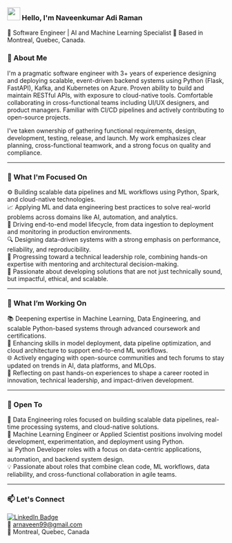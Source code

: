 ### <img src="https://media.giphy.com/media/hvRJCLFzcasrR4ia7z/giphy.gif" width="30px"> Hello, I'm Naveenkumar Adi Raman

🔧 Software Engineer | AI and Machine Learning Specialist 
📍 Based in Montreal, Quebec, Canada.


### 🚀 About Me

I'm a pragmatic software engineer with 3+ years of experience designing and deploying scalable, event-driven backend systems using Python (Flask, FastAPI), Kafka, and Kubernetes on Azure. Proven ability to build and maintain RESTful APIs, with exposure to cloud-native tools. Comfortable collaborating in cross-functional teams including UI/UX designers, and product managers. Familiar with CI/CD pipelines and actively contributing to open-source projects.

I’ve taken ownership of gathering functional requirements, design, development, testing, release, and launch. My work emphasizes clear planning, cross-functional teamwork, and a strong focus on quality and compliance.

---

### 🎯 What I'm Focused On

⚙️ Building scalable data pipelines and ML workflows using Python, Spark, and cloud-native technologies. </br>
📈 Applying ML and data engineering best practices to solve real-world problems across domains like AI, automation, and analytics. </br>
🧠 Driving end-to-end model lifecycle, from data ingestion to deployment and monitoring in production environments. </br>
🔍 Designing data-driven systems with a strong emphasis on performance, reliability, and reproducibility. </br>
🧩 Progressing toward a technical leadership role, combining hands-on expertise with mentoring and architectural decision-making. </br>
🚀 Passionate about developing solutions that are not just technically sound, but impactful, ethical, and scalable. </br>

---

### 🔭 What I’m Working On
 
📚 Deepening expertise in Machine Learning, Data Engineering, and scalable Python-based systems through advanced coursework and certifications. </br>
🧠 Enhancing skills in model deployment, data pipeline optimization, and cloud architecture to support end-to-end ML workflows. </br>
🌐 Actively engaging with open-source communities and tech forums to stay updated on trends in AI, data platforms, and MLOps. </br>
🚀 Reflecting on past hands-on experiences to shape a career rooted in innovation, technical leadership, and impact-driven development. </br>

---

### 🌱 Open To

🎯 Data Engineering roles focused on building scalable data pipelines, real-time processing systems, and cloud-native solutions. </br>
🧠 Machine Learning Engineer or Applied Scientist positions involving model development, experimentation, and deployment using Python. </br>
📊 Python Developer roles with a focus on data-centric applications, automation, and backend system design. </br>
💡 Passionate about roles that combine clean code, ML workflows, data reliability, and cross-functional collaboration in agile teams. </br>

---

### 📫 Let's Connect

[![LinkedIn Badge](https://img.shields.io/badge/-LinkedIn-blue?style=flat-square&logo=Linkedin&logoColor=white&link=https://www.linkedin.com/in/suryakumardevarajan/)](https://www.linkedin.com/in/naveen99/)  
📧 arnaveen99@gmail.com  
📍 Montreal, Quebec, Canada
